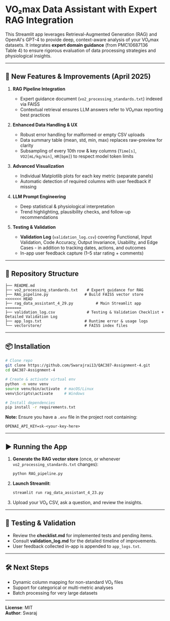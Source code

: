 # VO₂max Data Assistant with Expert RAG Integration

This Streamlit app leverages Retrieval-Augmented Generation (RAG) and OpenAI's GPT-4 to provide deep, context-aware analysis of your VO₂max datasets. It integrates **expert domain guidance** (from PMC10687136 Table 4) to ensure rigorous evaluation of data processing strategies and physiological insights.

---

## 🚀 New Features & Improvements (April 2025)

1. **RAG Pipeline Integration**  
   - Expert guidance document (`vo2_processing_standards.txt`) indexed via FAISS
   - Contextual retrieval ensures LLM answers refer to VO₂max reporting best practices

2. **Enhanced Data Handling & UX**  
   - Robust error handling for malformed or empty CSV uploads  
   - Data summary table (mean, std, min, max) replaces raw-preview for clarity  
   - Subsampling of every 10th row & key columns (`Time[s]`, `VO2[mL/kg/min]`, `HR[bpm]`) to respect model token limits

3. **Advanced Visualization**  
   - Individual Matplotlib plots for each key metric (separate panels)  
   - Automatic detection of required columns with user feedback if missing

4. **LLM Prompt Engineering**  
   - Deep statistical & physiological interpretation  
   - Trend highlighting, plausibility checks, and follow-up recommendations

5. **Testing & Validation**  
   - **Validation Log** (`validation_log.csv`) covering Functional, Input Validation, Code Accuracy, Output Invariance, Usability, and Edge Cases - in addition to tracking dates, actions, and outcomes  
   - In-app user feedback capture (1–5 star rating + comments)

---

## 📁 Repository Structure

```
├── README.md
├── vo2_processing_standards.txt    # Expert guidance for RAG
├── RAG_pipeline.py                # Build FAISS vector store
<<<<<<< HEAD
├── rag_data_assistant_4_29.py          # Main Streamlit app
=======
├── validation_log.csv              # Testing & Validation Checklist + Detailed Validation Log
├── app_logs.txt                   # Runtime error & usage logs
└── vectorstore/                   # FAISS index files
```

---

## 📦 Installation

```bash
# Clone repo
git clone https://github.com/Swarajrai13/QAC387-Assignment-4.git
cd QAC387-Assignment-4

# Create & activate virtual env
python -m venv venv
source venv/bin/activate  # macOS/Linux
venv\Scripts\activate     # Windows

# Install dependencies
pip install -r requirements.txt
```  

**Note:** Ensure you have a `.env` file in the project root containing:
```env
OPENAI_API_KEY=sk-<your-key-here>
```

---

## ▶️ Running the App

1. **Generate the RAG vector store** (once, or whenever `vo2_processing_standards.txt` changes):
   ```bash
   python RAG_pipeline.py
   ```

2. **Launch Streamlit**:
   ```bash
   streamlit run rag_data_assistant_4_23.py
   ```

3. Upload your VO₂ CSV, ask a question, and review the insights.

---

## 🧪 Testing & Validation

- Review the **checklist.md** for implemented tests and pending items.  
- Consult **validation_log.md** for the detailed timeline of improvements.  
- User feedback collected in-app is appended to `app_logs.txt`.

---

## 🛠️ Next Steps

- Dynamic column mapping for non-standard VO₂ files  
- Support for categorical or multi-metric analyses  
- Batch processing for very large datasets  

---

**License**: MIT  
**Author**: Swaraj  
